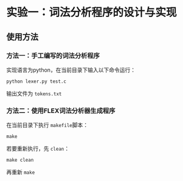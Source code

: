# 实验一：词法分析程序的设计与实现

## 使用方法

### 方法一：手工编写的词法分析程序

实现语言为python，在当前目录下输入以下命令运行：

```shell
python lexer.py test.c
```

输出文件为 `tokens.txt`

### 方法二：使用FLEX词法分析器生成程序

在当前目录下执行 `makefile`脚本：

```shell
make
```

若要重新执行，先 `clean`：

```shell
make clean
```

再重新 `make`
